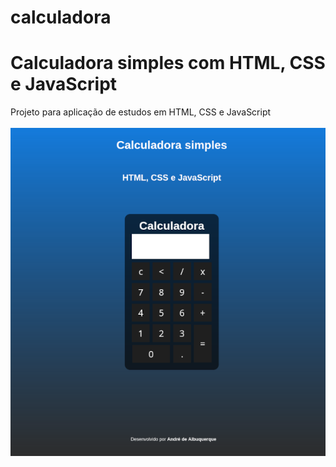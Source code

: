 # calculadora
<h1>Calculadora simples com HTML, CSS e JavaScript</h1>

Projeto para aplicação de estudos em HTML, CSS e JavaScript
<br /> 
<br /> 
<img src='./media/Calculadora.png' alt="tela da calculadora"><img>